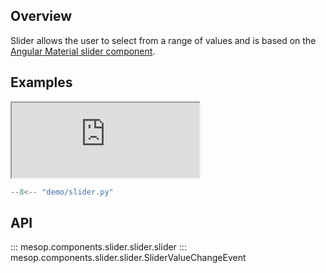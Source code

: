 ## Overview

Slider allows the user to select from a range of values and is based on the [Angular Material slider component](https://material.angular.io/components/slider/overview).

## Examples

<iframe class="component-demo" src="https://google.github.io/mesop/demo/?demo=slider" style="height: 120px"></iframe>

```python
--8<-- "demo/slider.py"
```

## API

::: mesop.components.slider.slider.slider
::: mesop.components.slider.slider.SliderValueChangeEvent
